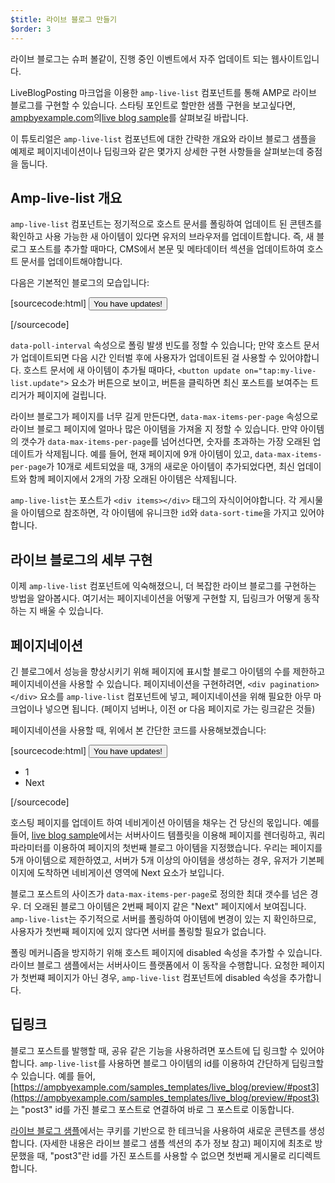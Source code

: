 ```yaml
---
$title: 라이브 블로그 만들기
$order: 3
---
```

라이브 블로그는 슈퍼 볼같이, 진행 중인 이벤트에서 자주 업데이트 되는 웹사이트입니다.

LiveBlogPosting 마크업을 이용한 `amp-live-list` 컴포넌트를 통해 AMP로 라이브 블로그를 구현할 수 있습니다.
스타팅 포인트로 할만한 샘플 구현을 보고싶다면, [ampbyexample.com](https://www.ampbyexample.com)의[live blog sample](https://www.ampbyexample.com/samples_templates/live_blog/)를 살펴보길 바랍니다. 

이 튜토리얼은 `amp-live-list` 컴포넌트에 대한 간략한 개요와 라이브 블로그 샘플을 예제로 페이지네이션이나 딥링크와 같은 몇가지 상세한 구현 사항들을 살펴보는데 중점을 둡니다.

## Amp-live-list 개요

`amp-live-list` 컴포넌트는 정기적으로 호스트 문서를 폴링하여 업데이트 된 콘텐츠를 확인하고 사용 가능한 새 아이템이 있다면 유저의 브라우저를 업데이트합니다.
즉, 새 블로그 포스트를 추가할 때마다, CMS에서 본문 및 메타데이터 섹션을 업데이트하여 호스트 문서를 업데이트해야합니다.

다음은 기본적인 블로그의 모습입니다:

[sourcecode:html]
<amp-live-list id="my-live-list" data-poll-interval="15000" data-max-items-per-page="5">
  <button update on="tap:my-live-list.update">You have updates!</button>
  <div items></div>
</amp-live-list>
[/sourcecode]

`data-poll-interval` 속성으로 폴링 발생 빈도를 정할 수 있습니다; 만약 호스트 문서가 업데이트되면 다음 시간 인터벌 후에 사용자가 업데이트된 걸 사용할 수 있어야합니다.
호스트 문서에 새 아이템이 추가될 때마다, `<button update on="tap:my-live-list.update">` 요소가 버튼으로 보이고, 버튼을 클릭하면 최신 포스트를 보여주는 트리거가 페이지에 걸립니다.

라이브 블로그가 페이지를 너무 길게 만든다면, `data-max-items-per-page` 속성으로 라이브 블로그 페이지에 얼마나 많은 아이템을 가져올 지 정할 수 있습니다.
만약 아이템의 갯수가 `data-max-items-per-page`를 넘어선다면, 숫자를 초과하는 가장 오래된 업데이트가 삭제됩니다.
예를 들어, 현재 페이지에 9개 아이템이 있고, `data-max-items-per-page`가 10개로 세트되었을 때, 3개의 새로운 아이템이 추가되었다면, 최신 업데이트와 함께 페이지에서 2개의 가장 오래된 아이템은 삭제됩니다.

`amp-live-list`는 포스트가 `<div items></div>` 태그의 자식이어야합니다. 각 게시물을 아이템으로 참조하면, 각 아이템에 유니크한 `id`와 `data-sort-time`을 가지고 있어야합니다.

## 라이브 블로그의 세부 구현

이제 `amp-live-list` 컴포넌트에 익숙해졌으니, 더 복잡한 라이브 블로그를 구현하는 방법을 알아봅시다. 여기서는 페이지네이션을 어떻게 구현할 지, 딥링크가 어떻게 동작하는 지 배울 수 있습니다.

## 페이지네이션

긴 블로그에서 성능을 향상시키기 위해 페이지에 표시할 블로그 아이템의 수를 제한하고 페이지네이션을 사용할 수 있습니다.
페이지네이션을 구현하려면, `<div pagination></div>` 요소를 `amp-live-list` 컴포넌트에 넣고, 페이지네이션을 위해 필요한 아무 마크업이나 넣으면 됩니다. (페이지 넘버나, 이전 or 다음 페이지로 가는 링크같은 것들)

페이지네이션을 사용할 때, 위에서 본 간단한 코드를 사용해보겠습니다:

[sourcecode:html]
<amp-live-list id="my-live-list" data-poll-interval="15000" data-max-items-per-page="5">
  <button update on="tap:my-live-list.update">You have updates!</button>
  <div items></div>
  <div pagination>
  	<nav>
      <ul>
        <li>1</li>
        <li>Next</li>
      </ul>
    </nav>
   </div>
</amp-live-list>
[/sourcecode]

호스팅 페이지를 업데이트 하여 네비게이션 아이템을 채우는 건 당신의 몫입니다.
예를 들어, [live blog sample](https://www.ampbyexample.com/samples_templates/live_blog/)에서는 서버사이드 템플릿을 이용해 페이지를 렌더링하고, 쿼리 파라미터를 이용하여 페이지의 첫번째 블로그 아이템을 지정했습니다.
우리는 페이지를 5개 아이템으로 제한하였고, 서버가 5개 이상의 아이템을 생성하는 경우, 유저가 기본페이지에 도착하면 네비게이션 영역에 Next 요소가 보입니다.

<amp-img src="/static/img/liveblog-pagination.png" alt="Live blog pagination" height="526" width="300"></amp-img>

블로그 포스트의 사이즈가 `data-max-items-per-page`로 정의한 최대 갯수를 넘은 경우.
더 오래된 블로그 아이템은 2번째 페이지 같은 "Next" 페이지에서 보여집니다.
`amp-live-list`는 주기적으로 서버를 폴링하여 아이템에 변경이 있는 지 확인하므로, 사용자가 첫번째 페이지에 있지 않다면 서버를 폴링할 필요가 없습니다.

폴링 메커니즘을 방지하기 위해 호스트 페이지에 disabled 속성을 추가할 수 있습니다.
라이브 블로그 샘플에서는 서버사이드 플랫폼에서 이 동작을 수행합니다.
요청한 페이지가 첫번쨰 페이지가 아닌 경우, `amp-live-list` 컴포넌트에 disabled 속성을 추가합니다.

## 딥링크

블로그 포스트를 발행할 때, 공유 같은 기능을 사용하려면 포스트에 딥 링크할 수 있어야합니다.
`amp-live-list`를 사용하면 블로그 아이템의 id를 이용하여 간단하게 딥링크할 수 있습니다.
예를 들어, [https://ampbyexample.com/samples_templates/live_blog/preview/#post3](https://ampbyexample.com/samples_templates/live_blog/preview/#post3)는 "post3" id를 가진 블로그 포스트로 연결하여 바로 그 포스트로 이동합니다.

[라이브 블로그 샘플](https://www.ampbyexample.com/samples_templates/live_blog/)에서는 쿠키를 기반으로 한 테크닉을 사용하여 새로운 콘텐츠를 생성합니다. (자세한 내용은 라이브 블로그 샘플 섹션의 추가 정보 참고)
페이지에 최초로 방문했을 때, "post3"란 id를 가진 포스트를 사용할 수 없으면 첫번째 게시물로 리디렉트합니다.
